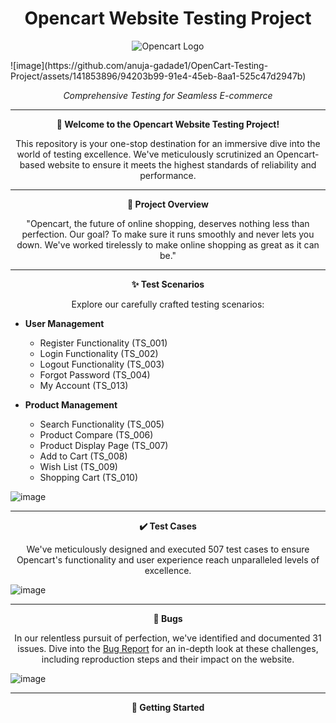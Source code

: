 <h1 align="center">Opencart Website Testing Project</h1>

<p align="center">
  <img src="![image](https://github.com/anuja-gadade1/OpenCart-Testing-Project/assets/141853896/a503ea48-ced6-4aed-80d2-673175d43ef1)
" alt="Opencart Logo">
</p>
![image](https://github.com/anuja-gadade1/OpenCart-Testing-Project/assets/141853896/94203b99-91e4-45eb-8aa1-525c47d2947b)


<p align="center"><i>Comprehensive Testing for Seamless E-commerce</i></p>

---

<p align="center">
  <strong>🚀 Welcome to the Opencart Website Testing Project!</strong>
</p>

<p align="center">
  This repository is your one-stop destination for an immersive dive into the world of testing excellence. We've meticulously scrutinized an Opencart-based website to ensure it meets the highest standards of reliability and performance.
</p>

---

<p align="center">
  <strong>🌟 Project Overview</strong>
</p>

<p align="center">
  "Opencart, the future of online shopping, deserves nothing less than perfection. Our goal? To make sure it runs smoothly and never lets you down. We've worked tirelessly to make online shopping as great as it can be."
</p>

---

<p align="center">
  <strong>✨ Test Scenarios</strong>
</p>

<p align="center">
  Explore our carefully crafted testing scenarios:
</p>

- **User Management**
   - Register Functionality (TS_001)
   - Login Functionality (TS_002)
   - Logout Functionality (TS_003)
   - Forgot Password (TS_004)
   - My Account (TS_013)

- **Product Management**
   - Search Functionality (TS_005)
   - Product Compare (TS_006)
   - Product Display Page (TS_007)
   - Add to Cart (TS_008)
   - Wish List (TS_009)
   - Shopping Cart (TS_010)

![image](https://github.com/anuja-gadade1/OpenCart-Testing-Project/assets/141853896/4950243a-4e72-407d-86ec-6b834b7d1ab9)


---

<p align="center">
  <strong>✔️ Test Cases</strong>
</p>

<p align="center">
  We've meticulously designed and executed 507 test cases to ensure Opencart's functionality and user experience reach unparalleled levels of excellence.
</p>

![image](https://github.com/anuja-gadade1/OpenCart-Testing-Project/assets/141853896/3239d0a4-cfb9-43de-92b8-8c33fafe0386)


---

<p align="center">
  <strong>🐞 Bugs</strong>
</p>

<p align="center">
  In our relentless pursuit of perfection, we've identified and documented 31 issues. Dive into the <a href="bug-report.md">Bug Report</a> for an in-depth look at these challenges, including reproduction steps and their impact on the website.
</p>

![image](https://github.com/anuja-gadade1/OpenCart-Testing-Project/assets/141853896/7535f885-5b32-42ab-a755-87b6bbb68cb2)


---

<p align="center">
  <strong>🚀 Getting Started</strong>
</p>



